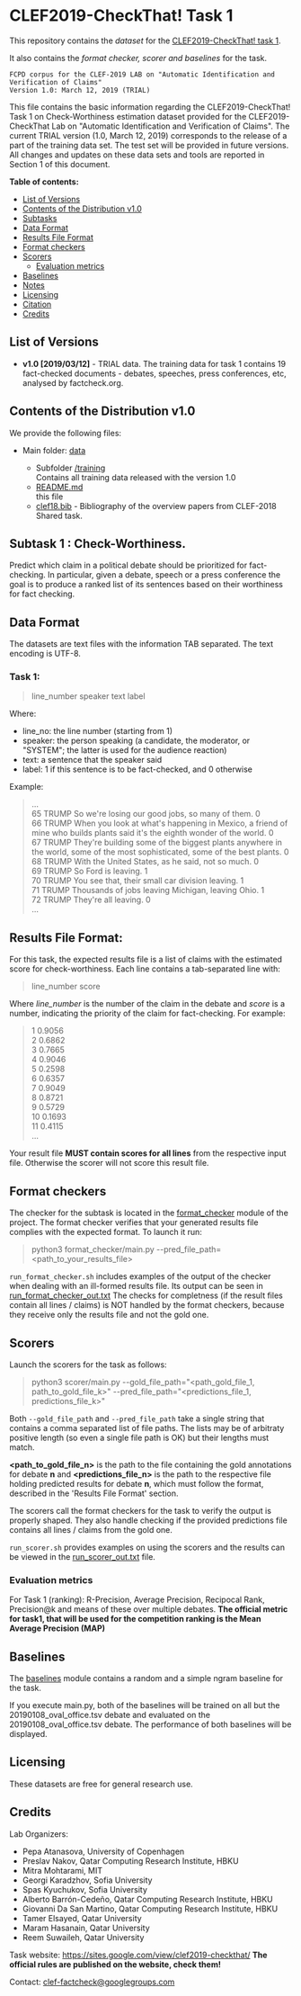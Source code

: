 # CLEF2019-CheckThat! Task 1
This repository contains the _dataset_ for the [CLEF2019-CheckThat! task 1](https://sites.google.com/view/clef2019-checkthat/).

It also contains the _format checker, scorer and baselines_ for the task.

````
FCPD corpus for the CLEF-2019 LAB on "Automatic Identification and Verification of Claims"
Version 1.0: March 12, 2019 (TRIAL)
````

This file contains the basic information regarding the CLEF2019-CheckThat! Task 1
on Check-Worthiness estimation dataset provided for the CLEF2019-CheckThat Lab
on "Automatic Identification and Verification of Claims".
The current TRIAL version (1.0, March 12, 2019) corresponds to the release of a 
part of the training data set.
The test set will be provided in future versions.
All changes and updates on these data sets and tools are reported in Section 1 of this document.

__Table of contents:__
* [List of Versions](#list-of-versions)
* [Contents of the Distribution v1.0](#contents-of-the-distribution-v10)
* [Subtasks](#subtasks)
* [Data Format](#data-format)
* [Results File Format](#results-file-format)
* [Format checkers](#format-checkers)
* [Scorers](#scorers)
   * [Evaluation metrics](#evaluation-metrics)
* [Baselines](#baselines)
* [Notes](#notes)
* [Licensing](#licensing)
* [Citation](#citation)
* [Credits](#credits)

## List of Versions

* __v1.0 [2019/03/12]__ -  TRIAL data. The training data for task 1 contains 19 fact-checked documents - debates, speeches, press conferences, etc, analysed by factcheck.org. 

## Contents of the Distribution v1.0

We provide the following files:

- Main folder: [data](data)
  - Subfolder [/training](data/training) <br/>
   Contains all training data released with the version 1.0
    
  * [README.md](README.md) <br/>
    this file
  
  - [clef18.bib](clef18.bib) - Bibliography of the overview papers from CLEF-2018 Shared task.
  
## Subtask 1 : __Check-Worthiness__. 

Predict which claim in a political debate should be prioritized for fact-checking. In particular, given a debate, speech or a press conference the goal is to produce a ranked list of its sentences based on their worthiness for fact checking.

## Data Format

The datasets are text files with the information TAB separated. The text encoding is UTF-8.

### Task 1:

> line_number <TAB> speaker <TAB> text <TAB> label

Where: <br>
* line_no: the line number (starting from 1) <br/>
* speaker: the person speaking (a candidate, the moderator, or "SYSTEM"; the latter is used for the audience reaction) <br/>
* text: a sentence that the speaker said <br/>
* label: 1 if this sentence is to be fact-checked, and 0 otherwise 


Example:

>  ... <br/>
>  65  TRUMP So we're losing our good jobs, so many of them. 0 <br/>
>  66  TRUMP When you look at what's happening in Mexico, a friend of mine who builds plants said it's the eighth wonder of the world. 0 <br/>
>  67  TRUMP They're building some of the biggest plants anywhere in the world, some of the most sophisticated, some of the best plants. 0 <br/>
>  68  TRUMP With the United States, as he said, not so much.  0 <br/>
>  69  TRUMP So Ford is leaving. 1 <br/> 
>  70  TRUMP You see that, their small car division leaving. 1 <br/>
>  71  TRUMP Thousands of jobs leaving Michigan, leaving Ohio. 1 <br/>
>  72  TRUMP They're all leaving.  0 <br/>
>  ...

## __Results File Format__: 

For this task, the expected results file is a list of claims with the estimated score for check-worthiness. 
    Each line contains a tab-separated line with:
>line_number <TAB> score

Where _line_number_ is the number of the claim in the debate and _score_ is a number, indicating the priority of the claim for fact-checking. For example:
>1	0.9056 <br/>
>2	0.6862 <br/>
>3	0.7665 <br/>
>4	0.9046 <br/>
>5	0.2598 <br/>
>6	0.6357 <br/>
>7	0.9049 <br/>
>8	0.8721 <br/>
>9	0.5729 <br/>
>10	0.1693 <br/>
>11	0.4115 <br/>
> ...

Your result file **MUST contain scores for all lines** from the respective input file.
Otherwise the scorer will not score this result file.

## Format checkers

The checker for the subtask is located in the [format_checker](format_checker) module of the project.
The format checker verifies that your generated results file complies with the expected format.
To launch it run: 
> python3 format_checker/main.py --pred_file_path=<path_to_your_results_file> <br/>

`run_format_checker.sh` includes examples of the output of the checker when dealing with an ill-formed results file. 
Its output can be seen in [run_format_checker_out.txt](format_checker/run_format_checker_out.txt)
The checks for completness (if the result files contain all lines / claims) is NOT handled by the format checkers, because they receive only the results file and not the gold one.

## Scorers 

Launch the scorers for the task as follows:
> python3 scorer/main.py --gold_file_path="<path_gold_file_1, path_to_gold_file_k>" --pred_file_path="<predictions_file_1, predictions_file_k>" <br/>

Both `--gold_file_path` and `--pred_file_path` take a single string that contains a comma separated list of file paths. The lists may be of arbitraty positive length (so even a single file path is OK) but their lengths must match.

__<path_to_gold_file_n>__ is the path to the file containing the gold annotations for debate __n__ and __<predictions_file_n>__ is the path to the respective file holding predicted results for debate __n__, which must follow the format, described in the 'Results File Format' section.

The scorers call the format checkers for the task to verify the output is properly shaped.
They also handle checking if the provided predictions file contains all lines / claims from the gold one.

`run_scorer.sh` provides examples on using the scorers and the results can be viewed in the [run_scorer_out.txt](scorer/run_scorer_out.txt) file.

### Evaluation metrics

For Task 1 (ranking): R-Precision, Average Precision, Recipocal Rank, Precision@k and means of these over multiple debates.
**The official metric for task1, that will be used for the competition ranking is the Mean Average Precision (MAP)**

## Baselines

The [baselines](/baselines) module contains a random and a simple ngram baseline for the task.

If you execute main.py, both of the baselines will be trained on all but the 20190108_oval_office.tsv debate and evaluated on the 20190108_oval_office.tsv debate.
The performance of both baselines will be displayed.

## Licensing

  These datasets are free for general research use.


## Credits

Lab Organizers:

* Pepa Atanasova, University of Copenhagen <br/>
* Preslav Nakov, Qatar Computing Research Institute, HBKU <br/>
* Mitra Mohtarami, MIT <br/>
* Georgi Karadzhov, Sofia University <br/>
* Spas Kyuchukov, Sofia University <br/>
* Alberto Barrón-Cedeño, Qatar Computing Research Institute, HBKU <br/>
* Giovanni Da San Martino, Qatar Computing Research Institute, HBKU <br/>
* Tamer Elsayed, Qatar University <br/>
* Maram Hasanain, Qatar University <br/>
* Reem Suwaileh, Qatar University <br/>

Task website: https://sites.google.com/view/clef2019-checkthat/
**The official rules are published on the website, check them!**

Contact:   clef-factcheck@googlegroups.com

